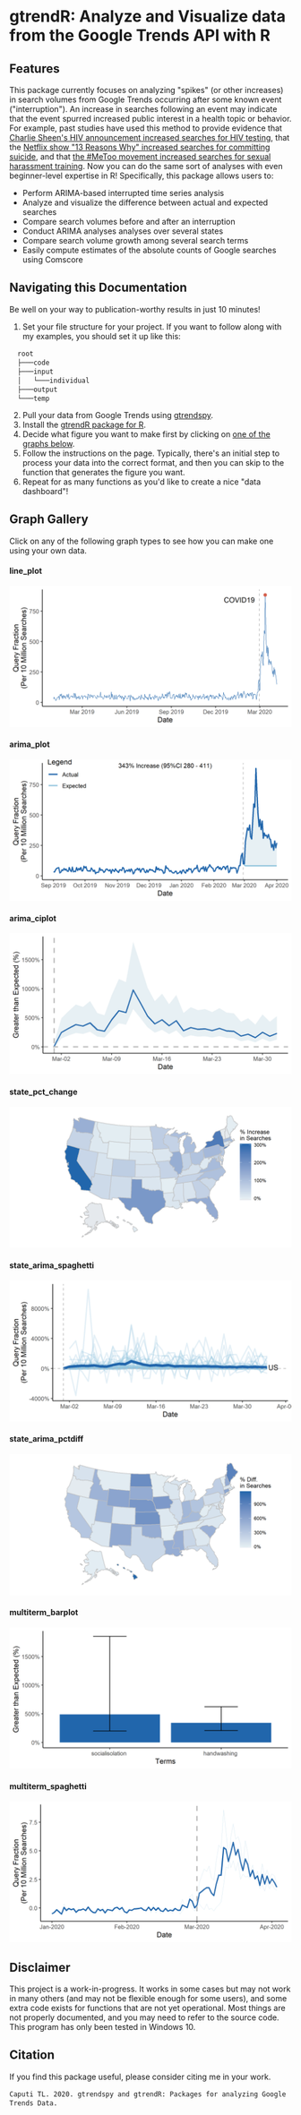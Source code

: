 # gtrendR: Analyze and Visualize data from the Google Trends API with R

## Features

This package currently focuses on analyzing "spikes" (or other increases) in search volumes from Google Trends occurring after some known event ("interruption"). An increase in searches following an event may indicate that the event spurred increased public interest in a health topic or behavior. For example, past studies have used this method to provide evidence that [Charlie Sheen's HIV announcement increased searches for HIV testing](https://jamanetwork.com/journals/jamainternalmedicine/fullarticle/2495274), that the [Netflix show "13 Reasons Why" increased searches for committing suicide](https://jamanetwork.com/journals/jamainternalmedicine/fullarticle/2646773), and that [the #MeToo movement increased searches for sexual harassment training](https://jamanetwork.com/journals/jamainternalmedicine/fullarticle/2719193). Now you can do the same sort of analyses with even beginner-level expertise in R! Specifically, this package allows users to:

- Perform ARIMA-based interrupted time series analysis
- Analyze and visualize the difference between actual and expected searches
- Compare search volumes before and after an interruption
- Conduct ARIMA analyses analyses over several states
- Compare search volume growth among several search terms
- Easily compute estimates of the absolute counts of Google searches using Comscore

## Navigating this Documentation

Be well on your way to publication-worthy results in just 10 minutes!

1. Set your file structure for your project. If you want to follow along with my examples, you should set it up like this:

```text
  root
  ├───code
  ├───input
  │   └───individual
  ├───output
  └───temp
```

2. Pull your data from Google Trends using [gtrendspy](/en/latest/gtrendspy).
3. Install the [gtrendR package for R](/en/latest/installation).
4. Decide what figure you want to make first by clicking on [one of the graphs below](/en/latest/#graph-gallery).
5. Follow the instructions on the page. Typically, there's an initial step to process your data into the correct format, and then you can skip to the function that generates the figure you want.
6. Repeat for as many functions as you'd like to create a nice "data dashboard"!

## Graph Gallery

Click on any of the following graph types to see how you can make one using your own data.

#### line_plot
[![Line Plot](READMEcode/output/panA.png)](/en/latest/arima-one-geo)

#### arima_plot
[![ARIMA Plot](READMEcode/output/panB.png)](/en/latest/arima-one-geo)

#### arima_ciplot
[![ARIMA Confidence Intervals](READMEcode/output/panC.png)](/en/latest/arima-one-geo)

#### state_pct_change
[![Percent Change by State](READMEcode/output/panD.png)](/en/latest/arima-multi-geo)

#### state_arima_spaghetti
[![Spaghetti Plot by State](READMEcode/output/panE.png)](/en/latest/arima-multi-geo)

#### state_arima_pctdiff
[![Percent Difference by State](READMEcode/output/panF.png)](/en/latest/arima-multi-geo)

#### multiterm_barplot
[![Percent Change by Term](READMEcode/output/panG.png)](/en/latest/arima-multi-terms)

#### multiterm_spaghetti
[![Spaghetti Plot for Several Terms](READMEcode/output/panH.png)](/en/latest/arima-multi-terms)


## Disclaimer
This project is a work-in-progress. It works in some cases but may not work in many others (and may not be flexible enough for some users), and some extra code exists for functions that are not yet operational. Most things are not properly documented, and you may need to refer to the source code. This program has only been tested in Windows 10.


## Citation

If you find this package useful, please consider citing me in your work.

```text
Caputi TL. 2020. gtrendspy and gtrendR: Packages for analyzing Google Trends Data.
```

<!--
## Project layout

    docs/
        index.md  # The documentation homepage.
        gtrendspy.md   # Pull data from gtrendspy
        installation.md   # Install the gtrendR package
        armia-one-geo.md   # Analyze a spike in searches
        arima-multi-geo.md   # Compare several geographies
        arima-multi-terms.md   # Compare several terms
        absolute-counts.md   # Retrieve absolute counts of searches from Comscore -->
